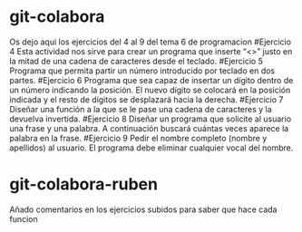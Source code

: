 # git-colabora
Os dejo aqui los ejercicios del 4 al 9 del tema 6 de programacion
#Ejercicio 4
Esta actividad nos sirve para crear un programa que inserte “<>” justo en la mitad de una cadena de caracteres desde el teclado.
#Ejercicio 5
Programa que permita partir un número introducido por teclado en dos partes.
#Ejercicio 6
Programa que sea capaz de insertar un dígito dentro de un número indicando la posición. El nuevo dígito se colocará en la posición indicada y el resto de dígitos se desplazará hacia la derecha.
#Ejercicio 7
Diseñar una función a la que se le pase una cadena de caracteres y la devuelva invertida.
#Ejercicio 8
Diseñar un programa que solicite al usuario una frase y una palabra. A continuación buscará cuántas veces aparece la palabra en la frase.
#Ejercicio 9
Pedir el nombre completo (nombre y apellidos) al usuario. El programa debe eliminar cualquier vocal del nombre.
# git-colabora-ruben
Añado comentarios en los ejercicios subidos para saber que hace cada funcion 